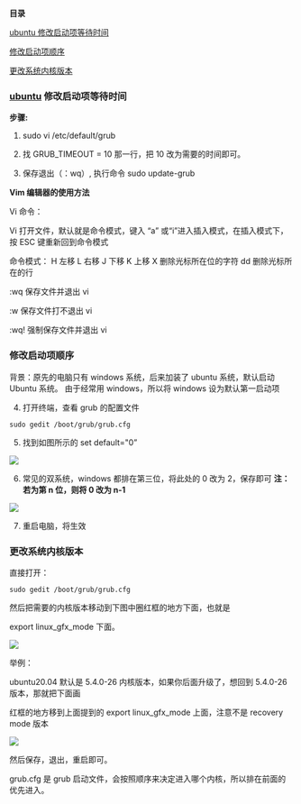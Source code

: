 **目录**

[ubuntu 修改启动项等待时间](#ubuntu%E4%BF%AE%E6%94%B9%E5%90%AF%E5%8A%A8%E9%A1%B9%E7%AD%89%E5%BE%85%E6%97%B6%E9%97%B4)

[修改启动项顺序](#%E4%BF%AE%E6%94%B9%E5%90%AF%E5%8A%A8%E9%A1%B9%E9%A1%BA%E5%BA%8F)

[更改系统内核版本](#%E6%9B%B4%E6%94%B9%E7%B3%BB%E7%BB%9F%E5%86%85%E6%A0%B8%E7%89%88%E6%9C%AC)

### [ubuntu](https://so.csdn.net/so/search?q=ubuntu&spm=1001.2101.3001.7020) 修改启动项等待时间

**步骤:**

1. sudo vi /etc/default/grub

2. 找 GRUB_TIMEOUT = 10 那一行，把 10 改为需要的时间即可。

3. 保存退出（：wq）, 执行命令 sudo update-grub

**Vim 编辑器的使用方法**

Vi 命令：

Vi 打开文件，默认就是命令模式，键入 “a” 或“i”进入插入模式，在插入模式下，按 ESC 键重新回到命令模式

命令模式： H 左移 L 右移 J 下移 K 上移 X 删除光标所在位的字符 dd 删除光标所在的行

:wq 保存文件并退出 vi

:w 保存文件打不退出 vi

:wq! 强制保存文件并退出 vi

### 修改启动项顺序

背景：原先的电脑只有 windows 系统，后来加装了 ubuntu 系统，默认启动 Ubuntu 系统。
由于经常用 windows，所以将 windows 设为默认第一启动项

4. 打开终端，查看 grub 的配置文件

```Plain Text
sudo gedit /boot/grub/grub.cfg

```

5. 找到如图所示的 set default="0”

![](https://img-blog.csdnimg.cn/20190911002630630.png)

6. 常见的双系统，windows 都排在第三位，将此处的 0 改为 2，保存即可
**注： 若为第 n 位，则将 0 改为 n-1** 

![](https://img-blog.csdnimg.cn/20200319151905655.png)

7. 重启电脑，将生效

### 更改系统内核版本

直接打开：

```Plain Text
sudo gedit /boot/grub/grub.cfg

```

然后把需要的内核版本移动到下图中圈红框的地方下面，也就是

export linux_gfx_mode 下面。

![](https://img-blog.csdnimg.cn/2021082514490388.png?x-oss-process=image/watermark,type_ZmFuZ3poZW5naGVpdGk,shadow_10,text_Q1NETiBA6YGT6Zi75LiU6ZW_77yB,size_40,color_FFFFFF,t_70,g_se,x_16)

举例：

ubuntu20.04 默认是 5.4.0-26 内核版本，如果你后面升级了，想回到 5.4.0-26 版本，那就把下面画

红框的地方移到上面提到的 export linux_gfx_mode 上面，注意不是 recovery mode 版本

![](https://img-blog.csdnimg.cn/20210825144810199.png?x-oss-process=image/watermark,type_ZmFuZ3poZW5naGVpdGk,shadow_10,text_Q1NETiBA6YGT6Zi75LiU6ZW_77yB,size_39,color_FFFFFF,t_70,g_se,x_16)

然后保存，退出，重启即可。

grub.cfg 是 grub 启动文件，会按照顺序来决定进入哪个内核，所以排在前面的优先进入。

